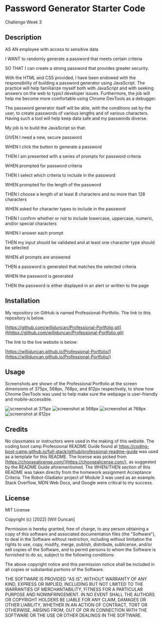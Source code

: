 # Password Generator Starter Code
Challenge Week 3

## Description

AS AN employee with access to sensitive data

I WANT to randomly generate a password that meets certain criteria

SO THAT I can create a strong password that provides greater security.

With the HTML and CSS provided, I have been endowed with the responsibility of building a password generator using JavaScript. The practice will help familiarize myself both with JavaScript and with seeking answers on the web to typicl developer issues. Furthermore, the job will help me become more comfortable using Chrome DevTools as a debugger. 

The password generator itself will be able, with the conditions set by the user, to create passwords of various lengths and of various characters. Having such a tool will help keep data safe and my passwords diverse. 

My job is to build the JavaScript so that:

GIVEN I need a new, secure password

WHEN I click the button to generate a password

THEN I am presented with a series of prompts for password criteria

WHEN prompted for password criteria

THEN I select which criteria to include in the password

WHEN prompted for the length of the password

THEN I choose a length of at least 8 characters and no more than 128 characters

WHEN asked for character types to include in the password

THEN I confirm whether or not to include lowercase, uppercase, numeric, and/or special characters

WHEN I answer each prompt

THEN my input should be validated and at least one character type should be selected

WHEN all prompts are answered

THEN a password is generated that matches the selected criteria

WHEN the password is generated

THEN the password is either displayed in an alert or written to the page


<!-- By accomplishing these goals, my website will serve as an ideal and impressive center where I can demonstrate my coding abilities. 

First, I created the HTML section by section, in a similar style that RunBuddy was set up, beginning with the header and footer, followed by the hero, and then on to the Contact Me, Resume, and Work sections. These sections were chosen based on the mock-up video, as were the different work projects. Since Run Buddy is the only project completed so far, that was the only one I linked correctly. The projects link to tangentially related websites to serve as current placeholders.  

Once I had those HTML elements in place, I added CSS. Using a color code complimenter and generator found at https://coolors.co/, I arranged the styles to look good first as viewed from my own laptop. Once that was complete, I used Chrome DevTools to make changes and then tinker with the style at different sizes. Although Run Buddy was arranged for only 4 sizes (laptop, 980px, 768px, 570px), I also included an extra case for screen sizes below 400px, because things got wonky viewing it from common devices like the iPhone X. 

Now, the website is ready to be viewed and to have new projects added to it whenever I complete them.  -->


## Installation

My repository on GitHub is named Professional-Portfolio. The link to this repository is below.

[https://github.com/willjduncan/Professional-Portfolio.git](hhttps://github.com/willjduncan/Professional-Portfolio.git)


The link to the live website is below: 

[https://willjduncan.github.io/Professional-Portfolio/](https://willjduncan.github.io/Professional-Portfolio/)


## Usage

Screenshots are shown of the Professional Portfolio at the screen dimensions of 375px, 568px, 768px, and 812px respectively, to show how Chrome DevTools was used to help make sure the webpage is user-friendly and mobile-accessible. 

![screenshot at 375px](/assets/images/screenshot-375px.png)
![screenshot at 568px](/assets/images/screenshot-568px.png)
![screenshot at 768px](/assets/images/screenshot-768px.png)
![screenshot at 812px](/assets/images/screenshot-812px.png)

## Credits

No classmates or instructors were used in the making of this website. The coding boot camp Professional README Guide found at https://coding-boot-camp.github.io/full-stack/github/professional-readme-guide was used as a template for this README. The license was picked from [https://choosealicense.com/](https://choosealicense.com/), as suggested by the README Guide aforementioned. The WHEN/THEN section of this README was taken directly from the homework assignment Acceptance Criteria. The Robot-Gladiator project of Module 3 was used as an example. Stack Overflow, MDN Web Docs, and Google were critical to my success. 

## License

MIT License

Copyright (c) [2022] [Will Duncan]

Permission is hereby granted, free of charge, to any person obtaining a copy
of this software and associated documentation files (the "Software"), to deal
in the Software without restriction, including without limitation the rights
to use, copy, modify, merge, publish, distribute, sublicense, and/or sell
copies of the Software, and to permit persons to whom the Software is
furnished to do so, subject to the following conditions:

The above copyright notice and this permission notice shall be included in all
copies or substantial portions of the Software.

THE SOFTWARE IS PROVIDED "AS IS", WITHOUT WARRANTY OF ANY KIND, EXPRESS OR
IMPLIED, INCLUDING BUT NOT LIMITED TO THE WARRANTIES OF MERCHANTABILITY,
FITNESS FOR A PARTICULAR PURPOSE AND NONINFRINGEMENT. IN NO EVENT SHALL THE
AUTHORS OR COPYRIGHT HOLDERS BE LIABLE FOR ANY CLAIM, DAMAGES OR OTHER
LIABILITY, WHETHER IN AN ACTION OF CONTRACT, TORT OR OTHERWISE, ARISING FROM,
OUT OF OR IN CONNECTION WITH THE SOFTWARE OR THE USE OR OTHER DEALINGS IN THE
SOFTWARE.